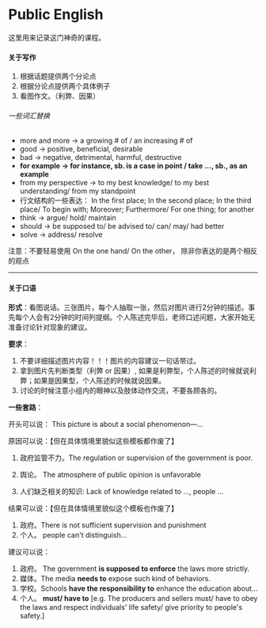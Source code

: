 # Public English

这里用来记录这门神奇的课程。

#### 关于写作

1. 根据话题提供两个分论点
2. 根据分论点提供两个具体例子
3. 看图作文。（利弊、因果）

###### 一些词汇替换

- more and more -> a growing # of / an increasing # of
- good -> positive, beneficial, desirable
- bad -> negative, detrimental, harmful, destructive
- **for example -> for instance, sb. is a case in point / take ..., sb., as an example**
- from my perspective -> to my best knowledge/ to my best understanding/ from my standpoint
- 行文结构的一些表达： In the first place; In the second place; In the third place/ To begin with; Moreover; Furthermore/ For one thing; for another
- think -> argue/ hold/ maintain
- should -> be supposed to/ be advised to/ can/ may/ had better
- solve -> address/ resolve

注意：不要轻易使用 On the one hand/ On the other， 除非你表达的是两个相反的观点

------

#### 关于口语

**形式**：看图说话。三张图片，每个人抽取一张，然后对图片进行2分钟的描述。事先每个人会有2分钟的时间列提纲。个人陈述完毕后，老师口述问题，大家开始无准备讨论针对现象的建议。

**要求**：

1. 不要详细描述图片内容！！！图片的内容建议一句话带过。
2. 拿到图片先判断类型（利弊 or 因果）, 如果是利弊型，个人陈述的时候就说利弊；如果是因果型，个人陈述的时候就说因果。
3. 讨论的时候注意小组内的眼神以及肢体动作交流，不要各顾各的。

**一些套路**：

开头可以说： This picture is about a social phenomenon—...

原因可以说：【但在具体情境里貌似这些模板都作废了】

1. 政府监管不力。The regulation or supervision of the government is poor.

2. 舆论。 The atmosphere of public opinion is unfavorable

3. 人们缺乏相关的知识: Lack of knowledge related to ..., people ...

结果可以说：【但在具体情境里貌似这个模板也作废了】

1. 政府。There is not sufficient supervision and punishment
2.  个人。 people can't distinguish...

建议可以说：

1. 政府。 The government **is supposed to enforce** the laws more strictly.
2. 媒体。The media **needs to** expose such kind of behaviors.
3. 学校。Schools **have the responsibility to** enhance the education about...
4. 个人。 **must/ have to** [e.g. The producers and sellers must/ have to obey the laws and respect individuals' life safety/ give priority to people's safety.]

